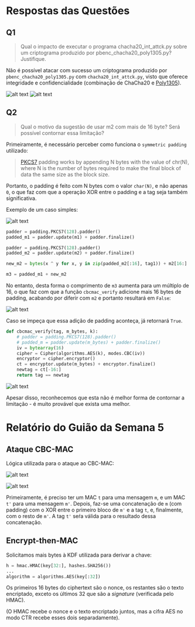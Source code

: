 # Respostas das Questões

## Q1

> Qual o impacto de executar o programa chacha20_int_attck.py sobre um criptograma produzido por pbenc_chacha20_poly1305.py? Justifique.

Não é possível atacar com sucesso um criptograma produzido por `pbenc_chacha20_poly1305.py` com `chacha20_int_attck.py`, visto que oferece integridade e confidencialidade (combinação de ChaCha20 e [Poly1305](https://en.wikipedia.org/wiki/Poly1305)).

![alt text](image-5.png)
![alt text](image-6.png)
## Q2

> Qual o motivo da sugestão de usar m2 com mais de 16 byte? Será possível contornar essa limitação?

Primeiramente, é necessário perceber como funciona o `symmetric padding` utilizado:

> [PKCS7](https://cryptography.io/en/latest/hazmat/primitives/padding/) padding works by appending N bytes with the value of chr(N), where N is the number of bytes required to make the final block of data the same size as the block size. 

Portanto, o padding é feito com N bytes com o valor `char(N)`, e não apenas `0`, o que faz com que a operação XOR entre o padding e a tag seja também significativa.

Exemplo de um caso simples:

![alt text](image.png)

```python
padder = padding.PKCS7(128).padder()
padded_m1 = padder.update(m1) + padder.finalize()

padder = padding.PKCS7(128).padder()
padded_m2 = padder.update(m2) + padder.finalize()

new_m2 = bytes(x ^ y for x, y in zip(padded_m2[:16], tag1)) + m2[16:]

m3 = padded_m1 + new_m2
```

No entanto, desta forma o comprimento de `m3` aumenta para um múltiplo de 16, o que faz com que a função `cbcmac_verify` adicione mais 16 bytes de padding, acabando por diferir com `m2` e portanto resultará em `False`:

![alt text](image-1.png)

Caso se impeça que essa adição de padding aconteça, já retornará `True`.

```python
def cbcmac_verify(tag, m_bytes, k):
    # padder = padding.PKCS7(128).padder()
    # padded_m = padder.update(m_bytes) + padder.finalize()
    iv = bytearray(16)
    cipher = Cipher(algorithms.AES(k), modes.CBC(iv))
    encryptor = cipher.encryptor()
    ct = encryptor.update(m_bytes) + encryptor.finalize()
    newtag = ct[-16:]
    return tag == newtag
```

![alt text](image-2.png)

Apesar disso, reconhecemos que esta não é melhor forma de contornar a limitação - é muito provável que exista uma melhor.

# Relatório do Guião da Semana 5

## Ataque CBC-MAC

Lógica utilizada para o ataque ao CBC-MAC:

![alt text](image-3.png)

![alt text](image-4.png)

Primeiramente, é preciso ter um MAC `t` para uma mensagem `m`, e um MAC `t'` para uma mensagem `m'`. Depois, faz-se uma concatenação de `m` (com padding) com o XOR entre o primeiro bloco de `m'` e a tag `t`, e, finalmente, com o resto de `m'`. A tag `t'` seŕa válida para o resultado dessa concatenação.

## Encrypt-then-MAC

Solicitamos mais bytes à KDF utilizada para derivar a chave:

```python
h = hmac.HMAC(key[32:], hashes.SHA256())
...
algorithm = algorithms.AES(key[:32])
```

Os primeiros 16 bytes do ciphertext são o nonce, os restantes são o texto encriptado, exceto os últimos 32 que são a *signature* (verificada pelo HMAC).

(O HMAC recebe o nonce e o texto encriptado juntos, mas a cifra AES no modo CTR recebe esses dois separadamente).
